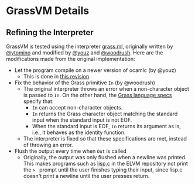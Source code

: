 # GrassVM Details
## Refining the Interpreter
GrassVM is tested using the interpreter [grass.ml](https://gist.github.com/woodrush/3d85a6569ef3c85b63bfaf9211881af6),
originally written by [@ytomino](https://github.com/ytomino) and modified by [@youz](https://github.com/youz) and [@woodrush](https://github.com/woodrush).
Here are the modifications made from the original implementation:

- Let the program compile on a newer version of ocamlc (by @youz)
  - This is done in [this revision](https://gist.github.com/woodrush/3d85a6569ef3c85b63bfaf9211881af6/revisions#diff-d45429b677faa4e32367de9accb2bb897144711a89ec8346165f896827cd52f8R125).
- Fix the behavior of the Grass primitive `In` (by @woodrush)
  - The original interpreter throws an error when a non-character object is passed to `In`.
    On the other hand, the [Grass language specs](http://www.blue.sky.or.jp/grass/) specify that:
    - `In` can accept non-character objects.
    - `In` returns the Grass character object matching the standard input when the standard input is not EOF.
    - When the standard input is EOF, `In` returns its argument as is, i.e., it behaves as the identity function.
  - The interpreter is fixed so that these specifications are met, instead of throwing an error.
- Flush the output every time when `Out` is called
  - Originally, the output was only flushed when a newline was printed.
    This makes programs such as [lisp.c](https://github.com/shinh/elvm/blob/master/test/lisp.c) in the ELVM repository not print the `> ` prompt until the user finishes typing their input, 
    since lisp.c doesn't print a newline until the user presses return.
